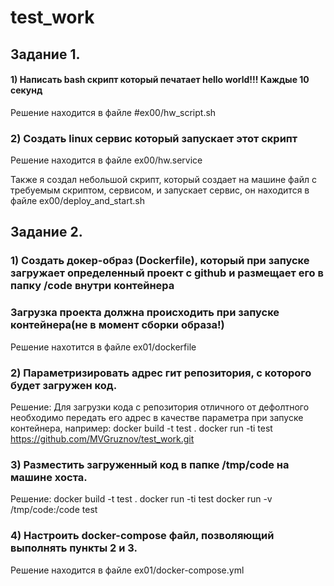# test_work

 ## Задание 1.

#### 1) Написать bash скрипт который печатает hello world!!! Каждые 10 секунд
Решение находится в файле #ex00/hw_script.sh

### 2) Создать linux сервис который запускает этот скрипт

Решение находится в файле ex00/hw.service

Также я создал небольшой скрипт, который создает на машине файл с требуемым скриптом, сервисом, и запускает сервис, он находится в файле ex00/deploy_and_start.sh

## Задание 2.
 
### 1) Создать докер-образ (Dockerfile), который при запуске загружает определенный проект с github и размещает его в папку /code внутри контейнера 
### Загрузка проекта должна происходить при запуске контейнера(не в момент сборки образа!) 
Решение нахотится в файле ex01/dockerfile

### 2) Параметризировать адрес гит репозитория, с которого будет загружен код. 
Решение:
Для загрузки кода с репозитория отличного от дефолтного необходимо передать его адрес в качестве параметра при запуске контейнера, например:
docker build -t test .
docker run -ti test https://github.com/MVGruznov/test_work.git

### 3) Разместить загруженный код в папке /tmp/code на машине хоста. 
Решение: 
docker build -t test .
docker run -ti test
docker run -v /tmp/code:/code test 

### 4) Настроить docker-compose файл, позволяющий выполнять пункты 2 и 3. 

Решение находится в файле ex01/docker-compose.yml

